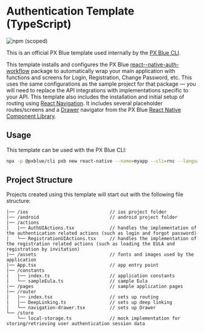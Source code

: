 # Authentication Template (TypeScript)

![npm (scoped)](https://img.shields.io/npm/v/@pxblue/react-native-template-authentication-typescript?color=%23007bc1&label=%40pxblue%2Freact-native-template-authentication-typescript)

This is an official PX Blue template used internally by the [PX Blue CLI](https://www.npmjs.com/package/@pxblue/cli).

This template installs and configures the PX Blue [react--native-auth-workflow](https://www.npmjs.com/package/@pxblue/react-native-auth-workflow) package to automatically wrap your main application with functions and screens for Login, Registration, Change Password, etc. This uses the same configurations as the sample project for that package — you will need to replace the API integrations with implementations specific to your API. This template also includes the installation and initial setup of routing using [React Navigation](https://reactnavigation.org/). It includes several placeholder routes/screens and a [Drawer](https://pxblue-components.github.io/react-native/?path=/info/components-documentation--drawer) navigator from the PX Blue [React Native Component Library](https://www.npmjs.com/package/@pxblue/react-native-components).

## Usage
This template can be used with the PX Blue CLI:
```sh
npx -p @pxblue/cli pxb new react-native --name=myapp --cli=rnc --language=ts --template=authentication
```

## Project Structure
Projects created using this template will start out with the following file structure:

```
|── /ios                              // ios project folder
|── /android                          // android project folder
|── /actions                          
|   |── AuthUIActions.tsx             // handles the implementation of the authentication related actions (such as login and forgot password)
|   └── RegistrationUIActions.tsx     // handles the implementation of the registration related actions (such as loading the EULA and registration by invitation)
|── /assets                           // fonts and images used by the application
|── App.tsx                           // app entry point
|── /constants                          
|   |── index.ts                      // application constants
|   └── sampleEula.ts                 // sample Eula
|── /pages                            // sample application pages
|── /router                             
|   |── index.tsx                     // sets up routing
|   |── DeepLinking.ts                // sets up deep linking
|   └── navigation-drawer.tsx         // sets up Drawer
└── /store                             
    └── local-storage.ts              // mock implementation for storing/retrieving user authentication session data 
```